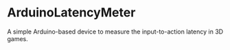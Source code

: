 # ArduinoLatencyMeter
A simple Arduino-based device to measure the input-to-action latency in 3D games.
